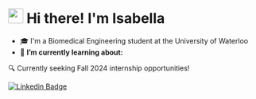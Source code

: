 # <img src = "https://raw.githubusercontent.com/MartinHeinz/MartinHeinz/master/wave.gif" width = 30px> Hi there! I'm Isabella


- 🎓 I'm a Biomedical Engineering student at the University of Waterloo
- 🌱 **I’m currently learning about:** 


🔍 Currently seeking Fall 2024 internship opportunities!

[![Linkedin Badge](https://img.shields.io/badge/isabella%20rossi-0077B5?style=for-the-badge&logo=linkedin&logoColor=white)](https://www.linkedin.com/in/isabella-rossi-rossi/)
